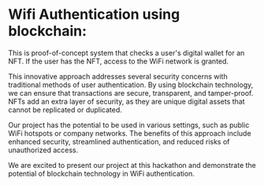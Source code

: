 <h1>Wifi Authentication using blockchain: </h1>

<p> This is proof-of-concept system that checks a user's digital wallet for an NFT. If the user has the NFT, access to the WiFi network is granted.

This innovative approach addresses several security concerns with traditional methods of user authentication. By using blockchain technology, we can ensure that transactions are secure, transparent, and tamper-proof. NFTs add an extra layer of security, as they are unique digital assets that cannot be replicated or duplicated.

Our project has the potential to be used in various settings, such as public WiFi hotspots or company networks. The benefits of this approach include enhanced security, streamlined authentication, and reduced risks of unauthorized access.

We are excited to present our project at this hackathon and demonstrate the potential of blockchain technology in WiFi authentication. <p>
